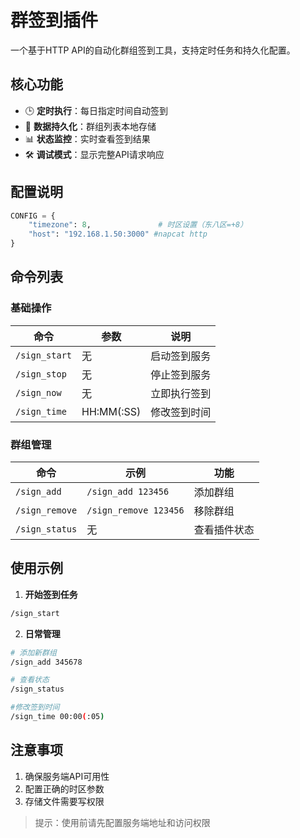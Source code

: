 # 群签到插件

一个基于HTTP API的自动化群组签到工具，支持定时任务和持久化配置。

## 核心功能

- 🕒 **定时执行**：每日指定时间自动签到
- 💾 **数据持久化**：群组列表本地存储
- 📊 **状态监控**：实时查看签到结果
- 🛠️ **调试模式**：显示完整API请求响应

## 配置说明

```python
CONFIG = {
    "timezone": 8,               # 时区设置（东八区=+8）
    "host": "192.168.1.50:3000" #napcat http
}
```

## 命令列表

### 基础操作
| 命令 | 参数 | 说明 |
|------|------|------|
| `/sign_start` | 无 | 启动签到服务 |
| `/sign_stop` | 无 | 停止签到服务 |
| `/sign_now` | 无 | 立即执行签到 |
| `/sign_time` | HH:MM(:SS) | 修改签到时间 |

### 群组管理
| 命令 | 示例 | 功能 |
|------|------|------|
| `/sign_add` | `/sign_add 123456` | 添加群组 |
| `/sign_remove` | `/sign_remove 123456` | 移除群组 |
| `/sign_status` | 无 | 查看插件状态 |

## 使用示例

1. **开始签到任务**
```bash
/sign_start
```

2. **日常管理**
```bash
# 添加新群组
/sign_add 345678

# 查看状态
/sign_status

#修改签到时间
/sign_time 00:00(:05)
```

## 注意事项

1. 确保服务端API可用性
2. 配置正确的时区参数
3. 存储文件需要写权限

> 提示：使用前请先配置服务端地址和访问权限
